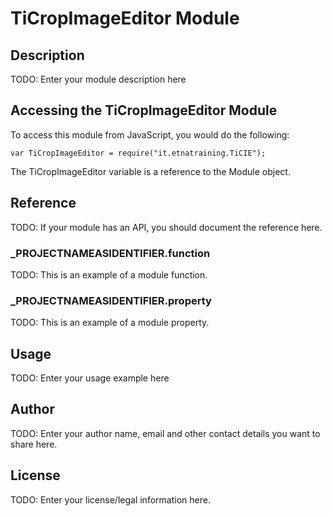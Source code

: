 # TiCropImageEditor Module

## Description

TODO: Enter your module description here

## Accessing the TiCropImageEditor Module

To access this module from JavaScript, you would do the following:

	var TiCropImageEditor = require("it.etnatraining.TiCIE");

The TiCropImageEditor variable is a reference to the Module object.	

## Reference

TODO: If your module has an API, you should document
the reference here.

### ___PROJECTNAMEASIDENTIFIER__.function

TODO: This is an example of a module function.

### ___PROJECTNAMEASIDENTIFIER__.property

TODO: This is an example of a module property.

## Usage

TODO: Enter your usage example here

## Author

TODO: Enter your author name, email and other contact
details you want to share here. 

## License

TODO: Enter your license/legal information here.
